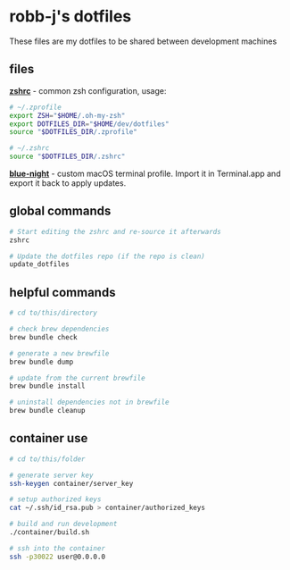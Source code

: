# robb-j's dotfiles

These files are my dotfiles to be shared between development machines

## files

**[zshrc](./.zshrc)** - common zsh configuration, usage:

```sh
# ~/.zprofile
export ZSH="$HOME/.oh-my-zsh"
export DOTFILES_DIR="$HOME/dev/dotfiles"
source "$DOTFILES_DIR/.zprofile"

# ~/.zshrc
source "$DOTFILES_DIR/.zshrc"
```

**[blue-night](./blue-night.terminal)** - custom macOS terminal profile.
Import it in Terminal.app and export it back to apply updates.

## global commands

```sh
# Start editing the zshrc and re-source it afterwards
zshrc

# Update the dotfiles repo (if the repo is clean)
update_dotfiles
```

## helpful commands

```sh
# cd to/this/directory

# check brew dependencies
brew bundle check

# generate a new brewfile
brew bundle dump

# update from the current brewfile
brew bundle install

# uninstall dependencies not in brewfile
brew bundle cleanup
```

## container use

```sh
# cd to/this/folder

# generate server key
ssh-keygen container/server_key

# setup authorized keys
cat ~/.ssh/id_rsa.pub > container/authorized_keys

# build and run development
./container/build.sh

# ssh into the container
ssh -p30022 user@0.0.0.0
```
